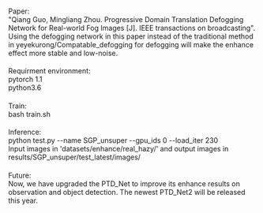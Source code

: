 ####
Paper:  
"Qiang Guo, Mingliang Zhou. Progressive Domain Translation Defogging Network for Real-world Fog Images [J]. IEEE transactions on broadcasting". Using the defogging network in this paper instead of the traditional method in yeyekurong/Compatable_defogging for defogging will make the enhance effect more stable and low-noise.  

####
Requirment environment:  
pytorch 1.1   
python3.6  

####
Train:  
bash train.sh  

####
Inference:  
python test.py --name SGP_unsuper --gpu_ids 0 --load_iter 230  
Input images in 'datasets/enhance/real_hazy/' and output images in results/SGP_unsuper/test_latest/images/ 

####
Future:  
Now, we have upgraded the PTD_Net to improve its enhance results on observation and object detection. The newest PTD_Net2 will be released this year. 
